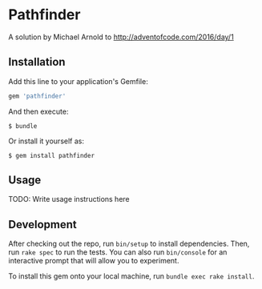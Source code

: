 # Pathfinder

A solution by Michael Arnold to http://adventofcode.com/2016/day/1

## Installation

Add this line to your application's Gemfile:

```ruby
gem 'pathfinder'
```

And then execute:

    $ bundle

Or install it yourself as:

    $ gem install pathfinder

## Usage

TODO: Write usage instructions here

## Development

After checking out the repo, run `bin/setup` to install dependencies. Then, run `rake spec` to run the tests. You can also run `bin/console` for an interactive prompt that will allow you to experiment.

To install this gem onto your local machine, run `bundle exec rake install`.
